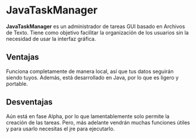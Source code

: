 # JavaTaskManager
**JavaTaskManager** es un administrador de tareas GUI basado en Archivos de Texto. Tiene como objetivo facilitar la organización de los usuarios sin la necesidad de usar la interfaz gráfica.

## Ventajas
Funciona completamente de manera local, así que tus datos seguirán siendo tuyos. Además, está desarrollado en Java, por lo que es ligero y portable.

## Desventajas
Aún está en fase Alpha, por lo que lamentablemente solo permite la creación de las tareas. Pero, más adelante vendrán muchas funciones útiles y para usarlo necesitas el jre para ejecutarlo. 